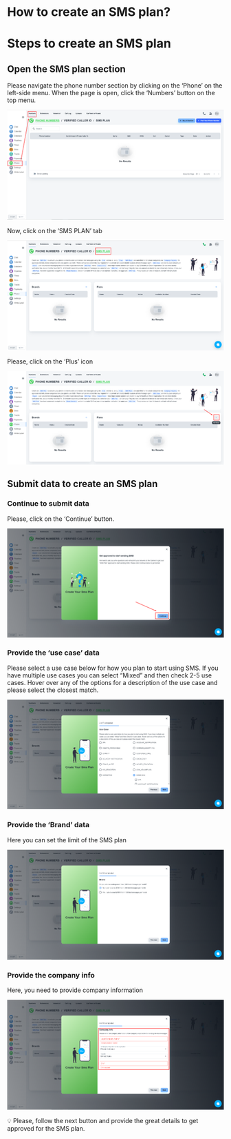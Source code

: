# How to create an SMS plan?

# Steps to create an SMS plan

## Open the SMS plan section

Please navigate the phone number section by clicking on the ‘Phone’ on the left-side menu. When the page is open, click the ‘Numbers’ button on the top menu.

![Untitled](How%20to%20create%20an%20SMS%20plan%2013a104b417774c86bc15f633a8ab35b7/Untitled.png)

Now, click on the ‘SMS PLAN’ tab

![Untitled](How%20to%20create%20an%20SMS%20plan%2013a104b417774c86bc15f633a8ab35b7/Untitled%201.png)

Please, click on the ‘Plus’ icon

 

![Untitled](How%20to%20create%20an%20SMS%20plan%2013a104b417774c86bc15f633a8ab35b7/Untitled%202.png)

 

## Submit data to create an SMS plan

### Continue to submit data

Please, click on the ‘Continue’ button.

![Untitled](How%20to%20create%20an%20SMS%20plan%2013a104b417774c86bc15f633a8ab35b7/Untitled%203.png)

### Provide the ‘use case’ data

Please select a use case below for how you plan to start using SMS. If you have multiple use cases you can select “Mixed” and then check 2-5 use cases. Hover over any of the options for a description of the use case and please select the closest match.

![Untitled](How%20to%20create%20an%20SMS%20plan%2013a104b417774c86bc15f633a8ab35b7/Untitled%204.png)

### Provide the ‘Brand’ data

Here you can set the limit of the SMS plan

![Untitled](How%20to%20create%20an%20SMS%20plan%2013a104b417774c86bc15f633a8ab35b7/Untitled%205.png)

### Provide the company info

Here, you need to provide company information

![Untitled](How%20to%20create%20an%20SMS%20plan%2013a104b417774c86bc15f633a8ab35b7/Untitled%206.png)

<aside>
💡 Please, follow the next button and provide the great details to get approved for the SMS plan.

</aside>
